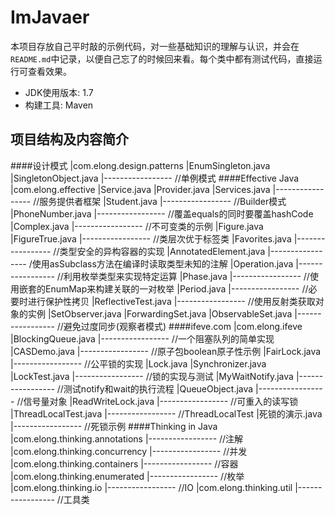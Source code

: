 # ImJavaer
本项目存放自己平时敲的示例代码，对一些基础知识的理解与认识，并会在`README.md`中记录，以便自己忘了的时候回来看。每个类中都有测试代码，直接运行可查看效果。

- JDK使用版本: 1.7
- 构建工具: Maven

## 项目结构及内容简介
####设计模式
    |com.elong.design.patterns
        |EnumSingleton.java
        |SingletonObject.java
        |-----------------  //单例模式
####Effective Java
    |com.elong.effective
        |Service.java
        |Provider.java
        |Services.java
        |-----------------  //服务提供者框架
        |Student.java
        |-----------------  //Builder模式
        |PhoneNumber.java
        |-----------------  //覆盖equals的同时要覆盖hashCode
        |Complex.java
        |-----------------  //不可变类的示例
        |Figure.java
        |FigureTrue.java
        |-----------------  //类层次优于标签类
        |Favorites.java
        |-----------------  //类型安全的异构容器的实现
        |AnnotatedElement.java
        |-----------------  /使用asSubclass方法在编译时读取类型未知的注解
        |Operation.java
        |-----------------  //利用枚举类型来实现特定运算
        |Phase.java
        |-----------------  //使用嵌套的EnumMap来构建关联的一对枚举
        |Period.java
        |-----------------  //必要时进行保护性拷贝
        |ReflectiveTest.java
        |-----------------  //使用反射类获取对象的实例
        |SetObserver.java
        |ForwardingSet.java
        |ObservableSet.java
        |-----------------  //避免过度同步(观察者模式)
####ifeve.com
    |com.elong.ifeve
        |BlockingQueue.java
        |-----------------  //一个阻塞队列的简单实现
        |CASDemo.java
        |-----------------  //原子包boolean原子性示例
        |FairLock.java
        |-----------------  //公平锁的实现
        |Lock.java
        |Synchronizer.java
        |LockTest.java
        |-----------------  //锁的实现与测试
        |MyWaitNotify.java
        |-----------------  //测试notify和wait的执行流程
        |QueueObject.java
        |-----------------  //信号量对象
        |ReadWriteLock.java
        |-----------------  //可重入的读写锁
        |ThreadLocalTest.java
        |-----------------  //ThreadLocalTest
        |死锁的演示.java
        |-----------------  //死锁示例
####Thinking in Java
    |com.elong.thinking.annotations
    |-----------------  //注解
    |com.elong.thinking.concurrency
    |-----------------  //并发
    |com.elong.thinking.containers
    |-----------------  //容器
    |com.elong.thinking.enumerated
    |-----------------  //枚举
    |com.elong.thinking.io
    |-----------------  //IO
    |com.elong.thinking.util
    |-----------------  //工具类
